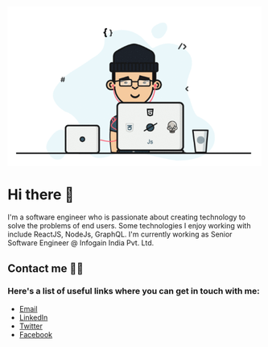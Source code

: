 
<p align="center"><img align="center" src="https://raw.githubusercontent.com/imakshath/imakshath/master/1%20IRGHmiGsa16stedQvIaZfw.gif" alt="Akshath kumar M - Senior Software Engineer"></p>

# Hi there 👋

I'm a software engineer who is passionate about creating technology to solve the problems of end users. Some technologies I enjoy working with include ReactJS, NodeJs, GraphQL. I'm currently working as Senior Software Engineer @ Infogain India Pvt. Ltd.

## Contact me 🙋‍♂️
### Here's a list of useful links where you can get in touch with me:

- <a href="mailto:mail4akshath@gmail.com" target="_blank" rel="noopener noreferrer">Email</a>
- <a href="https://www.linkedin.com/in/akshathkumar">LinkedIn</a>
- <a href="https://www.twitter.com/iam__akshath">Twitter</a>
- <a href="https://www.facebook.com/akshath.kumar.180">Facebook</a>

